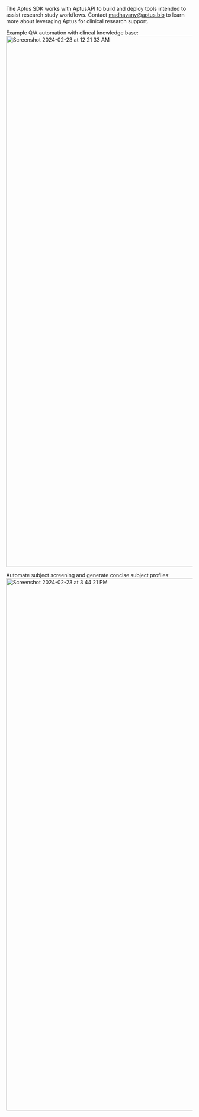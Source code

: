 The Aptus SDK works with AptusAPI to build and deploy tools intended to assist research study workflows. 
Contact madhavanv@aptus.bio to learn more about leveraging Aptus for clinical research support.

Example Q/A automation with clincal knowledge base:
<img width="1429" alt="Screenshot 2024-02-23 at 12 21 33 AM" src="https://github.com/venkateshms/Aptus/assets/68876092/dada363c-9c6b-4a7f-8aee-b6dadcdeafd6">

Automate subject screening and generate concise subject profiles:
<img width="1433" alt="Screenshot 2024-02-23 at 3 44 21 PM" src="https://github.com/venkateshms/Aptus/assets/68876092/81945d55-1365-4974-87f2-9bc36b75a205">
